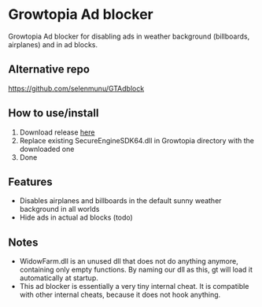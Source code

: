 # Growtopia Ad blocker
Growtopia Ad blocker for disabling ads in weather background (billboards, airplanes) and in ad blocks.

## Alternative repo
https://github.com/selenmunu/GTAdblock

## How to use/install
1. Download release [here](https://widowfarm.xyz)
2. Replace existing SecureEngineSDK64.dll in Growtopia directory with the downloaded one
3. Done

## Features
* Disables airplanes and billboards in the default sunny weather background in all worlds
* Hide ads in actual ad blocks (todo)


## Notes
* WidowFarm.dll is an unused dll that does not do anything anymore, containing only empty functions. By naming our dll as this, gt will load it automatically at startup.
* This ad blocker is essentially a very tiny internal cheat. It is compatible with other internal cheats, because it does not hook anything.
